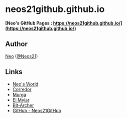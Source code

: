 # neos21github.github.io

__[Neo's GitHub Pages : https://neos21github.github.io/](https://neos21github.github.io/)__


## Author

[Neo](http://neo.s21.xrea.com/) ([@Neos21](https://twitter.com/neos21))


## Links

- [Neo's World](http://neo.s21.xrea.com/)
- [Corredor](http://neos21.hatenablog.com/)
- [Murga](http://neos21.hatenablog.jp/)
- [El Mylar](http://neos21.hateblo.jp/)
- [Bit-Archer](http://bit-archer.hatenablog.com/)
- [GitHub - Neos21GitHub](https://github.com/Neos21GitHub/)
